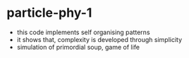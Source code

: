 # particle-phy-1
- this code implements self organising patterns
- it shows that, complexity is developed through simplicity
- simulation of primordial soup, game of life
